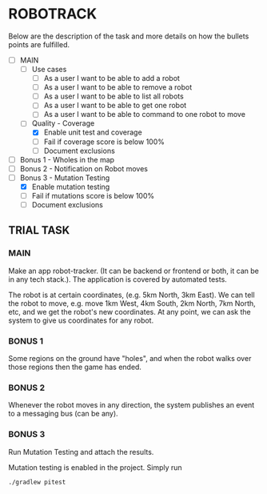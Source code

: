 # ROBOTRACK

Below are the description of the task and more details on how the bullets points are fulfilled.

- [ ] MAIN
    - [ ] Use cases
        - [ ] As a user I want to be able to add a robot
        - [ ] As a user I want to be able to remove a robot
        - [ ] As a user I want to be able to list all robots
        - [ ] As a user I want to be able to get one robot
        - [ ] As a user I want to be able to command to one robot to move
    - [ ] Quality - Coverage
        - [x] Enable unit test and coverage
        - [ ] Fail if coverage score is below 100%
        - [ ] Document exclusions
- [ ] Bonus 1 - Wholes in the map
- [ ] Bonus 2 - Notification on Robot moves
- [ ] Bonus 3 - Mutation Testing
    - [x] Enable mutation testing
    - [ ] Fail if mutations score is below 100%
    - [ ] Document exclusions

## TRIAL TASK

### MAIN

Make an app robot-tracker. (It can be backend or frontend or both, it can be in any tech stack.). The application is
covered by automated tests.

The robot is at certain coordinates, (e.g. 5km North, 3km East). We can tell the robot to move, e.g. move 1km West, 4km
South, 2km North, 7km North, etc, and we get the robot's new coordinates. At any point, we can ask the system to give us
coordinates for any robot.

### BONUS 1

Some regions on the ground have "holes", and when the robot walks over those regions then the game has ended.

### BONUS 2

Whenever the robot moves in any direction, the system publishes an event to a messaging bus (can be any).

### BONUS 3

Run Mutation Testing and attach the results.

Mutation testing is enabled in the project. Simply run

```
./gradlew pitest
```

